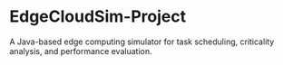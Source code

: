 # EdgeCloudSim-Project
A Java-based edge computing simulator for task scheduling, criticality analysis, and performance evaluation.
